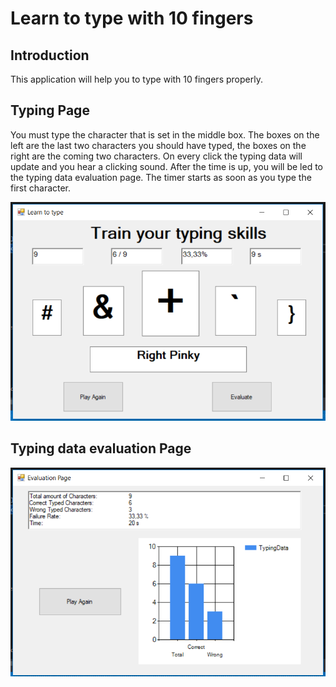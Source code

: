 # Learn to type with 10 fingers
## Introduction
This application will help you to type with 10 fingers properly.
## Typing Page
You must type the character that is set in the middle box. The boxes on the left are the last two characters you should have typed, the boxes on the right are the coming two characters. On every click the typing data will update and you hear a clicking sound. After the time is up, you will be led to the typing data evaluation page. The timer starts as soon as you type the first character.    
  
![alt text](https://github.com/lulu98/learn-to-type-with-10-fingers/blob/master/TypingPage.PNG)
## Typing data evaluation Page

![alt text](https://github.com/lulu98/learn-to-type-with-10-fingers/blob/master/TypingEvaluationPage.PNG)
